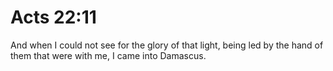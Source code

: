 # Acts 22:11

And when I could not see for the glory of that light, being led by the hand of them that were with me, I came into Damascus.